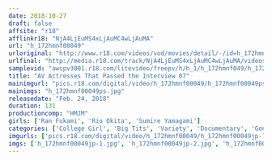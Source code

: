 ```yaml
---
date: 2018-10-27
draft: false
affsite: "r18"
afflinkr18: "NjA4LjEuMS4xLjAuMC4wLjAuMA"
url: "h_172hmnf00049"
urloriginal: "http://www.r18.com/videos/vod/movies/detail/-/id=h_172hmnf00049"
urlfinal: "http://media.r18.com/track/NjA4LjEuMS4xLjAuMC4wLjAuMA/videos/vod/movies/detail/-/id=h_172hmnf00049"
samplevid: "awspv3001.r18.com/litevideo/freepv/h/h_1/h_172hmnf049/h_172hmnf049_dmb_s.mp4"
title: "AV Actresses That Passed the Interview 07"
mainimgurl: "pics.r18.com/digital/video/h_172hmnf00049/h_172hmnf00049ps.jpg"
mainimgs: "h_172hmnf00049ps.jpg"
releasedate: "Feb. 24, 2018"
duration: 131
productioncomp: "HMJM"
girls: ['Ran Fukami', 'Rio Okita', 'Sumire Yamagami']
categories: ['College Girl', 'Big Tits', 'Variety', 'Documentary', 'Gonzo', 'Hi-Def']
imgurls: ['pics.r18.com/digital/video/h_172hmnf00049/h_172hmnf00049jp-1.jpg', 'pics.r18.com/digital/video/h_172hmnf00049/h_172hmnf00049jp-2.jpg', 'pics.r18.com/digital/video/h_172hmnf00049/h_172hmnf00049jp-3.jpg', 'pics.r18.com/digital/video/h_172hmnf00049/h_172hmnf00049jp-4.jpg', 'pics.r18.com/digital/video/h_172hmnf00049/h_172hmnf00049jp-5.jpg', 'pics.r18.com/digital/video/h_172hmnf00049/h_172hmnf00049jp-6.jpg', 'pics.r18.com/digital/video/h_172hmnf00049/h_172hmnf00049jp-7.jpg', 'pics.r18.com/digital/video/h_172hmnf00049/h_172hmnf00049jp-8.jpg', 'pics.r18.com/digital/video/h_172hmnf00049/h_172hmnf00049jp-9.jpg', 'pics.r18.com/digital/video/h_172hmnf00049/h_172hmnf00049jp-10.jpg', 'pics.r18.com/digital/video/h_172hmnf00049/h_172hmnf00049jp-11.jpg', 'pics.r18.com/digital/video/h_172hmnf00049/h_172hmnf00049jp-12.jpg', 'pics.r18.com/digital/video/h_172hmnf00049/h_172hmnf00049jp-13.jpg', 'pics.r18.com/digital/video/h_172hmnf00049/h_172hmnf00049jp-14.jpg', 'pics.r18.com/digital/video/h_172hmnf00049/h_172hmnf00049jp-15.jpg', 'pics.r18.com/digital/video/h_172hmnf00049/h_172hmnf00049jp-16.jpg', 'pics.r18.com/digital/video/h_172hmnf00049/h_172hmnf00049jp-17.jpg', 'pics.r18.com/digital/video/h_172hmnf00049/h_172hmnf00049jp-18.jpg', 'pics.r18.com/digital/video/h_172hmnf00049/h_172hmnf00049jp-19.jpg', 'pics.r18.com/digital/video/h_172hmnf00049/h_172hmnf00049jp-20.jpg']
imgs: ['h_172hmnf00049jp-1.jpg', 'h_172hmnf00049jp-2.jpg', 'h_172hmnf00049jp-3.jpg', 'h_172hmnf00049jp-4.jpg', 'h_172hmnf00049jp-5.jpg', 'h_172hmnf00049jp-6.jpg', 'h_172hmnf00049jp-7.jpg', 'h_172hmnf00049jp-8.jpg', 'h_172hmnf00049jp-9.jpg', 'h_172hmnf00049jp-10.jpg', 'h_172hmnf00049jp-11.jpg', 'h_172hmnf00049jp-12.jpg', 'h_172hmnf00049jp-13.jpg', 'h_172hmnf00049jp-14.jpg', 'h_172hmnf00049jp-15.jpg', 'h_172hmnf00049jp-16.jpg', 'h_172hmnf00049jp-17.jpg', 'h_172hmnf00049jp-18.jpg', 'h_172hmnf00049jp-19.jpg', 'h_172hmnf00049jp-20.jpg']
---
```

